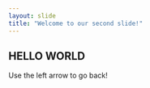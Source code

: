 ```yaml
---
layout: slide
title: "Welcome to our second slide!"
---
```

## HELLO WORLD
Use the left arrow to go back!
